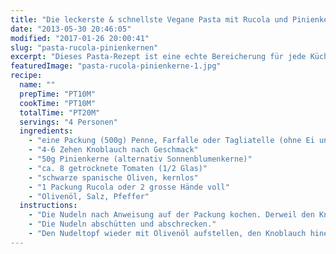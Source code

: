 ```yaml
---
title: "Die leckerste & schnellste Vegane Pasta mit Rucola und Pinienkernen"
date: "2013-05-30 20:46:05"
modified: "2017-01-26 20:00:41"
slug: "pasta-rucola-pinienkernen"
excerpt: "Dieses Pasta-Rezept ist eine echte Bereicherung für jede Küche - vegan oder nicht! Es geht blitzschnell und beeindruckt trotzdem jeden Gast."
featuredImage: "pasta-rucola-pinienkerne-1.jpg"
recipe:
  name: ""
  prepTime: "PT10M"
  cookTime: "PT10M"
  totalTime: "PT20M"
  servings: "4 Personen"
  ingredients:
    - "eine Packung (500g) Penne, Farfalle oder Tagliatelle (ohne Ei und nach Wunsch glutenfrei)"
    - "4-6 Zehen Knoblauch nach Geschmack"
    - "50g Pinienkerne (alternativ Sonnenblumenkerne)"
    - "ca. 8 getrocknete Tomaten (1/2 Glas)"
    - "schwarze spanische Oliven, kernlos"
    - "1 Packung Rucola oder 2 grosse Hände voll"
    - "Olivenöl, Salz, Pfeffer"
  instructions:
    - "Die Nudeln nach Anweisung auf der Packung kochen. Derweil den Knoblauch schälen, die getrockneten Tomaten in kleine Würfel und die Oliven in Ringe schneiden und das Rucola waschen."
    - "Die Nudeln abschütten und abschrecken."
    - "Den Nudeltopf wieder mit Olivenöl aufstellen, den Knoblauch hineinpressen und mit den Pinienkernen kurz anbraten. Die Nudeln, die Tomaten und Oliven dazugeben. Mit Salz und Pfeffer abschmecken. Vom Herd nehmen und das Rucola unterrühren. Fertig!"
---
```


